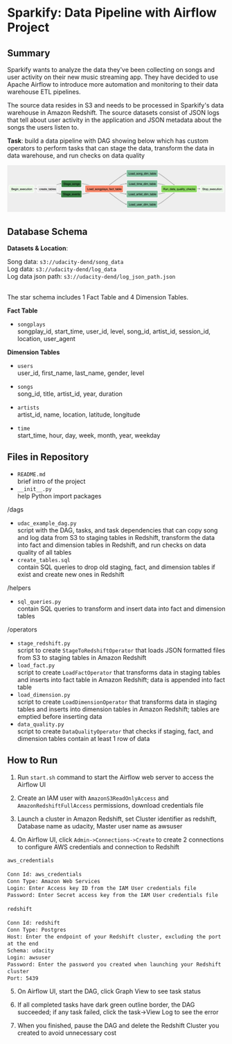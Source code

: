 # Sparkify: Data Pipeline with Airflow Project

## Summary

Sparkify wants to analyze the data they've been collecting on songs and user activity on their new music streaming app. They have decided to use Apache Airflow to introduce more automation and monitoring to their data warehouse ETL pipelines.

The source data resides in S3 and needs to be processed in Sparkify's data warehouse in Amazon Redshift. The source datasets consist of JSON logs that tell about user activity in the application and JSON metadata about the songs the users listen to.

**Task**: build a data pipeline with DAG showing below which has custom operators to perform tasks that can stage the data, transform the data in data warehouse, and run checks on data quality

![](image/dag.png)


## Database Schema

**Datasets & Location**:

Song data: `s3://udacity-dend/song_data` <br>
Log data: `s3://udacity-dend/log_data` <br>
Log data json path: `s3://udacity-dend/log_json_path.json`

  \
The star schema includes 1 Fact Table and 4 Dimension Tables.

**Fact Table**

- `songplays` <br>
songplay_id, start_time, user_id, level, song_id, artist_id, session_id, location, user_agent

**Dimension Tables**

- `users` <br>
user_id, first_name, last_name, gender, level

- `songs` <br>
song_id, title, artist_id, year, duration

- `artists` <br>
artist_id, name, location, latitude, longitude

- `time` <br>
start_time, hour, day, week, month, year, weekday


## Files in Repository

- `README.md` <br>
brief intro of the project
- `__init__.py` <br>
help Python import packages

/dags
- `udac_example_dag.py` <br>
script with the DAG, tasks, and task dependencies that can copy song and log data from S3 to staging tables in Redshift, transform the data into fact and dimension tables in Redshift, and run checks on data quality of all tables
- `create_tables.sql` <br>
contain SQL queries to drop old staging, fact, and dimension tables if exist and create new ones in Redshift

/helpers
- `sql_queries.py` <br>
contain SQL queries to transform and insert data into fact and dimension tables

/operators
- `stage_redshift.py` <br>
script to create `StageToRedshiftOperator` that loads JSON formatted files from S3 to staging tables in Amazon Redshift
- `load_fact.py` <br>
script to create `LoadFactOperator` that transforms data in staging tables and inserts into fact table in Amazon Redshift; data is appended into fact table
- `load_dimension.py` <br>
script to create `LoadDimensionOperator` that transforms data in staging tables and inserts into dimension tables in Amazon Redshift; tables are emptied before inserting data
- `data_quality.py` <br>
script to create `DataQualityOperator` that checks if staging, fact, and dimension tables contain at least 1 row of data


## How to Run

1. Run `start.sh` command to start the Airflow web server to access the Airflow UI

2. Create an IAM user with `AmazonS3ReadOnlyAccess` and `AmazonRedshiftFullAccess` permissions, download credentials file

3. Launch a cluster in Amazon Redshift, set Cluster identifier as redshift, Database name as udacity, Master user name as awsuser

4. On Airflow UI, click `Admin->Connections->Create` to create 2 connections to configure AWS credentials and connection to Redshift

```
aws_credentials

Conn Id: aws_credentials
Conn Type: Amazon Web Services
Login: Enter Access key ID from the IAM User credentials file
Password: Enter Secret access key from the IAM User credentials file

redshift

Conn Id: redshift
Conn Type: Postgres
Host: Enter the endpoint of your Redshift cluster, excluding the port at the end
Schema: udacity
Login: awsuser
Password: Enter the password you created when launching your Redshift cluster
Port: 5439
```

5. On Airflow UI, start the DAG, click Graph View to see task status

6. If all completed tasks have dark green outline border, the DAG succeeded; if any task failed, click the task->View Log to see the error

7. When you finished, pause the DAG and delete the Redshift Cluster you created to avoid unnecessary cost
